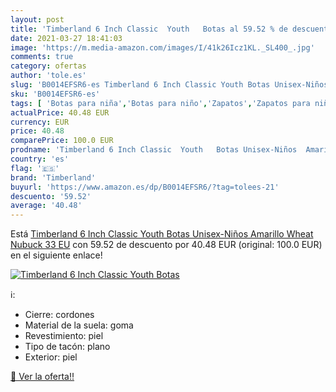 ```yaml
---
layout: post
title: 'Timberland 6 Inch Classic  Youth   Botas al 59.52 % de descuento'
date: 2021-03-27 18:41:03
image: 'https://m.media-amazon.com/images/I/41k26Icz1KL._SL400_.jpg'
comments: true
category: ofertas
author: 'tole.es'
slug: 'B0014EFSR6-es Timberland 6 Inch Classic Youth Botas Unisex-Niños...'
sku: 'B0014EFSR6-es'
tags: [ 'Botas para niña','Botas para niño','Zapatos','Zapatos para niñas pequeñas','Zapatos para niños pequeños','Zapatos y complementos','timberland', ]
actualPrice: 40.48 EUR
currency: EUR
price: 40.48
comparePrice: 100.0 EUR
prodname: 'Timberland 6 Inch Classic  Youth   Botas Unisex-Niños  Amarillo  Wheat Nubuck   33 EU'
country: 'es'
flag: '🇪🇸'
brand: 'Timberland'
buyurl: 'https://www.amazon.es/dp/B0014EFSR6/?tag=tolees-21'
descuento: '59.52'
average: '40.48'
---
```


Está [Timberland 6 Inch Classic  Youth   Botas Unisex-Niños  Amarillo  Wheat Nubuck   33 EU](https://www.amazon.es/dp/B0014EFSR6/?tag=tolees-21) con 59.52 de descuento por 40.48 EUR (original: 100.0 EUR) en el siguiente enlace!

[![Timberland 6 Inch Classic  Youth   Botas](https://m.media-amazon.com/images/I/41k26Icz1KL._SL400_.jpg)](https://www.amazon.es/dp/B0014EFSR6/?tag=tolees-21)

ℹ️:

- Cierre: cordones
- Material de la suela: goma
- Revestimiento: piel
- Tipo de tacón: plano
- Exterior: piel

[🛒 Ver la oferta!!](https://www.amazon.es/dp/B0014EFSR6/?tag=tolees-21)
